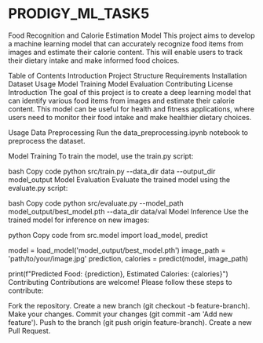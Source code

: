 # PRODIGY_ML_TASK5
Food Recognition and Calorie Estimation Model
This project aims to develop a machine learning model that can accurately recognize food items from images and estimate their calorie content. This will enable users to track their dietary intake and make informed food choices.

Table of Contents
Introduction
Project Structure
Requirements
Installation
Dataset
Usage
Model Training
Model Evaluation
Contributing
License
Introduction
The goal of this project is to create a deep learning model that can identify various food items from images and estimate their calorie content. This model can be useful for health and fitness applications, where users need to monitor their food intake and make healthier dietary choices.


Usage
Data Preprocessing
Run the data_preprocessing.ipynb notebook to preprocess the dataset.

Model Training
To train the model, use the train.py script:

bash
Copy code
python src/train.py --data_dir data --output_dir model_output
Model Evaluation
Evaluate the trained model using the evaluate.py script:

bash
Copy code
python src/evaluate.py --model_path model_output/best_model.pth --data_dir data/val
Model Inference
Use the trained model for inference on new images:

python
Copy code
from src.model import load_model, predict

model = load_model('model_output/best_model.pth')
image_path = 'path/to/your/image.jpg'
prediction, calories = predict(model, image_path)

print(f"Predicted Food: {prediction}, Estimated Calories: {calories}")
Contributing
Contributions are welcome! Please follow these steps to contribute:

Fork the repository.
Create a new branch (git checkout -b feature-branch).
Make your changes.
Commit your changes (git commit -am 'Add new feature').
Push to the branch (git push origin feature-branch).
Create a new Pull Request.


